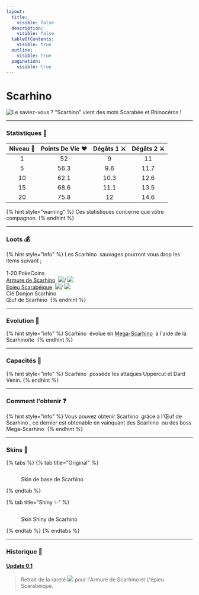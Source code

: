 ```yaml
---
layout:
  title:
    visible: false
  description:
    visible: false
  tableOfContents:
    visible: true
  outline:
    visible: true
  pagination:
    visible: true
---
```


# Scarhino

<img src="../../../.gitbook/assets/file.excalidraw (23).svg" alt="Le saviez-vous ? &#x22;Scarhino&#x22; vient des mots Scarabée et Rhinocéros !" class="gitbook-drawing">

***

### Statistiques 💠

| Niveau 🧪 | Points De Vie ❤️ | Dégâts 1 ⚔️ | Dégâts 2 ⚔️ |
| :-------: | :--------------: | :---------: | :---------: |
|     1     |        52        |      9      |      11     |
|     5     |       56.3       |     9.6     |     11.7    |
|     10    |       62.1       |     10.3    |     12.6    |
|     15    |       68.6       |     11.1    |     13.5    |
|     20    |       75.8       |      12     |     14.6    |

{% hint style="warning" %}
Ces statistiques concerne que votre compagnon.
{% endhint %}

***

### Loots 💰

{% hint style="info" %}
Les Scarhino <img src="../../../.gitbook/assets/heracross (1).png" alt="" data-size="line"> sauvages pourront vous drop les items suivant ; \
\
1-20 PokeCoins <img src="../../../.gitbook/assets/image (140).png" alt="" data-size="line">\
[Armure de Scarhino](../../../equipement/armures/armure-de-scarhino.md) <img src="../../../.gitbook/assets/megaheracross_armor.png" alt="" data-size="line"> ![](<../../../.gitbook/assets/image (15).png>)/ ![](<../../../.gitbook/assets/image (16).png>)\
[Epieu Scarabéique](../../../equipement/armes/epieu-scarabique.md) <img src="../../../.gitbook/assets/halbecross.png" alt="" data-size="line"> ![](<../../../.gitbook/assets/image (15).png>)/ ![](<../../../.gitbook/assets/image (16).png>)\
Clé Donjon Scarhino <img src="../../../.gitbook/assets/image (13).png" alt="" data-size="line">\
Œuf de Scarhino <img src="../../../.gitbook/assets/image (14).png" alt="" data-size="line">
{% endhint %}

***

### Evolution 🔆

{% hint style="info" %}
Scarhino <img src="../../../.gitbook/assets/heracross (1).png" alt="" data-size="line"> évolue en [Mega-Scarhino](a.md) <img src="../../../.gitbook/assets/mega_heracross.png" alt="" data-size="line"> à l'aide de la Scarhinoïte <img src="../../../.gitbook/assets/image (12).png" alt="" data-size="original">
{% endhint %}

***

### Capacités  🏹

{% hint style="info" %}
Scarhino <img src="../../../.gitbook/assets/heracross (1).png" alt="" data-size="line"> possède les attaques Uppercut et Dard Venin.
{% endhint %}

***

### Comment l'obtenir ❓

{% hint style="info" %}
Vous pouvez obtenir Scarhino <img src="../../../.gitbook/assets/heracross (1).png" alt="" data-size="line"> grâce à l'Œuf de Scarhino <img src="../../../.gitbook/assets/image (14).png" alt="" data-size="line">, ce dernier est obtenable en vainquant des Scarhino <img src="../../../.gitbook/assets/heracross (1).png" alt="" data-size="line"> ou des boss Mega-Scarhino <img src="../../../.gitbook/assets/mega_heracross (1).png" alt="" data-size="line">
{% endhint %}

***

### Skins 🎨

{% tabs %}
{% tab title="Original" %}
<figure><img src="../../../.gitbook/assets/heracross (4).png" alt=""><figcaption><p>Skin de base de Scarhino</p></figcaption></figure>
{% endtab %}

{% tab title="Shiny ✨" %}
<figure><img src="../../../.gitbook/assets/heracross_shiny.png" alt=""><figcaption><p>Skin Shiny de Scarhino</p></figcaption></figure>
{% endtab %}
{% endtabs %}

***

### Historique 📖&#x20;

#### [Update 0.1](../../../pokedonjon/mise-a-jours.md#samedi-6-juillet-2024-or-m.a.j.-0.1-maintenance)

> &#x20; Retrait de la rareté ![](<../../../.gitbook/assets/image (258).png>) pour l'Armure de Scarhino et L'épieu Scarabéique.
